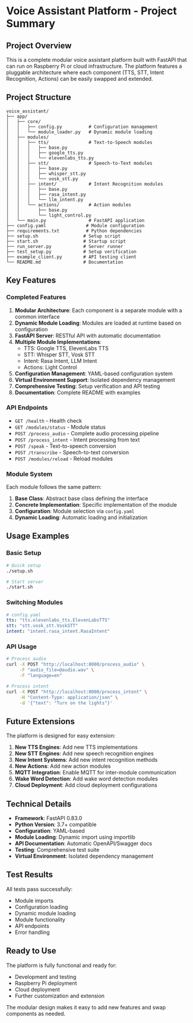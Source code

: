 # Voice Assistant Platform - Project Summary

## Project Overview

This is a complete modular voice assistant platform built with FastAPI that can run on Raspberry Pi or cloud infrastructure. The platform features a pluggable architecture where each component (TTS, STT, Intent Recognition, Actions) can be easily swapped and extended.

## Project Structure

```
voice_assistant/
├── app/
│   ├── core/
│   │   ├── config.py          # Configuration management
│   │   └── module_loader.py   # Dynamic module loading
│   ├── modules/
│   │   ├── tts/               # Text-to-Speech modules
│   │   │   ├── base.py
│   │   │   ├── google_tts.py
│   │   │   └── elevenlabs_tts.py
│   │   ├── stt/               # Speech-to-Text modules
│   │   │   ├── base.py
│   │   │   ├── whisper_stt.py
│   │   │   └── vosk_stt.py
│   │   ├── intent/            # Intent Recognition modules
│   │   │   ├── base.py
│   │   │   ├── rasa_intent.py
│   │   │   └── llm_intent.py
│   │   └── actions/           # Action modules
│   │       ├── base.py
│   │       └── light_control.py
│   └── main.py                # FastAPI application
├── config.yaml               # Module configuration
├── requirements.txt          # Python dependencies
├── setup.sh                 # Setup script
├── start.sh                 # Startup script
├── run_server.py            # Server runner
├── test_setup.py            # Setup verification
├── example_client.py        # API testing client
└── README.md                # Documentation
```

## Key Features

### Completed Features

1. **Modular Architecture**: Each component is a separate module with a common interface
2. **Dynamic Module Loading**: Modules are loaded at runtime based on configuration
3. **FastAPI Server**: RESTful API with automatic documentation
4. **Multiple Module Implementations**:
   - TTS: Google TTS, ElevenLabs TTS
   - STT: Whisper STT, Vosk STT
   - Intent: Rasa Intent, LLM Intent
   - Actions: Light Control
5. **Configuration Management**: YAML-based configuration system
6. **Virtual Environment Support**: Isolated dependency management
8. **Comprehensive Testing**: Setup verification and API testing
9. **Documentation**: Complete README with examples

### API Endpoints

- `GET /health` - Health check
- `GET /modules/status` - Module status
- `POST /process_audio` - Complete audio processing pipeline
- `POST /process_intent` - Intent processing from text
- `POST /speak` - Text-to-speech conversion
- `POST /transcribe` - Speech-to-text conversion
- `POST /modules/reload` - Reload modules

### Module System

Each module follows the same pattern:
1. **Base Class**: Abstract base class defining the interface
2. **Concrete Implementation**: Specific implementation of the module
3. **Configuration**: Module selection via `config.yaml`
4. **Dynamic Loading**: Automatic loading and initialization

## Usage Examples

### Basic Setup
```bash
# Quick setup
./setup.sh

# Start server
./start.sh
```

### Switching Modules
```yaml
# config.yaml
tts: "tts.elevenlabs_tts.ElevenLabsTTS"
stt: "stt.vosk_stt.VoskSTT"
intent: "intent.rasa_intent.RasaIntent"
```

### API Usage
```bash
# Process audio
curl -X POST "http://localhost:8000/process_audio" \
     -F "audio_file=@audio.wav" \
     -F "language=en"

# Process intent
curl -X POST "http://localhost:8000/process_intent" \
     -H "Content-Type: application/json" \
     -d '{"text": "Turn on the lights"}'
```

## Future Extensions

The platform is designed for easy extension:

1. **New TTS Engines**: Add new TTS implementations
2. **New STT Engines**: Add new speech recognition engines
3. **New Intent Systems**: Add new intent recognition methods
4. **New Actions**: Add new action modules
5. **MQTT Integration**: Enable MQTT for inter-module communication
6. **Wake Word Detection**: Add wake word detection modules
7. **Cloud Deployment**: Add cloud deployment configurations

## Technical Details

- **Framework**: FastAPI 0.83.0
- **Python Version**: 3.7+ compatible
- **Configuration**: YAML-based
- **Module Loading**: Dynamic import using importlib
- **API Documentation**: Automatic OpenAPI/Swagger docs
- **Testing**: Comprehensive test suite
- **Virtual Environment**: Isolated dependency management

## Test Results

All tests pass successfully:
- Module imports
- Configuration loading
- Dynamic module loading
- Module functionality
- API endpoints
- Error handling

## Ready to Use

The platform is fully functional and ready for:
- Development and testing
- Raspberry Pi deployment
- Cloud deployment
- Further customization and extension

The modular design makes it easy to add new features and swap components as needed.

